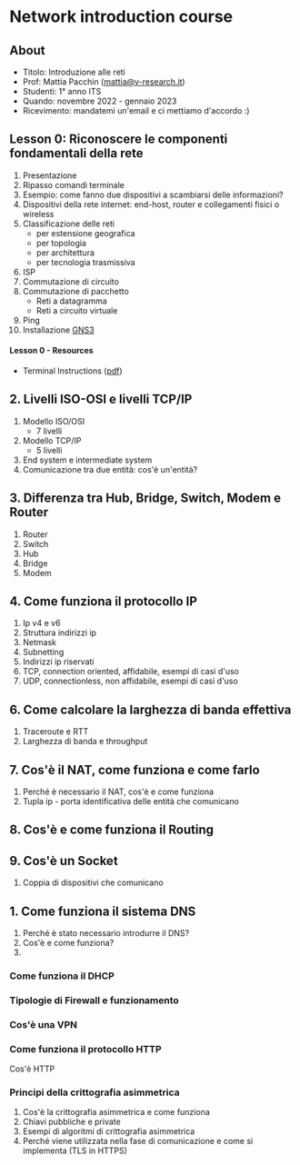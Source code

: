 # Network introduction course

## About

- Titolo: Introduzione alle reti
- Prof: Mattia Pacchin (mattia@v-research.it)
- Studenti: 1° anno ITS
- Quando: novembre 2022 - gennaio 2023
- Ricevimento: mandatemi un'email e ci mettiamo d'accordo :)

## Lesson 0: Riconoscere le componenti fondamentali della rete

1. Presentazione
2. Ripasso comandi terminale
3. Esempio: come fanno due dispositivi a scambiarsi delle informazioni?
4. Dispositivi della rete internet: end-host, router e collegamenti fisici o wireless
5. Classificazione delle reti
   - per estensione geografica
   - per topologia
   - per architettura
   - per tecnologia trasmissiva
6. ISP
7. Commutazione di circuito
8. Commutazione di pacchetto
   - Reti a datagramma
   - Reti a circuito virtuale
9. Ping
10. Installazione [GNS3](https://docs.gns3.com/docs/getting-started/installation/linux/)

#### Lesson 0 - Resources
- Terminal Instructions ([pdf](material/terminal_instructions.pdf))

## 2. Livelli ISO-OSI e livelli TCP/IP

1. Modello ISO/OSI
   - 7 livelli
2. Modello TCP/IP
   - 5 livelli
3. End system e intermediate system
4. Comunicazione tra due entità: cos'è un'entità?

## 3. Differenza tra Hub, Bridge, Switch, Modem e Router

1. Router
2. Switch
3. Hub
4. Bridge
5. Modem

## 4. Come funziona il protocollo IP

1. Ip v4 e v6
2. Struttura indirizzi ip
3. Netmask
4. Subnetting
5. Indirizzi ip riservati
6. TCP, connection oriented, affidabile, esempi di casi d'uso
7. UDP, connectionless, non affidabile, esempi di casi d'uso

## 6. Come calcolare la larghezza di banda effettiva

1. Traceroute e RTT
2. Larghezza di banda e throughput

## 7. Cos'è il NAT, come funziona e come farlo

1. Perché è necessario il NAT, cos'è e come funziona
2. Tupla ip - porta identificativa delle entità che comunicano

## 8. Cos'è e come funziona il Routing

## 9. Cos'è un Socket

1. Coppia di dispositivi che comunicano

## 1. Come funziona il sistema DNS

1. Perché è stato necessario introdurre il DNS?
2. Cos'è e come funziona?
3. 

### Come funziona il DHCP

### Tipologie di Firewall e funzionamento

### Cos'è una VPN

### Come funziona il protocollo HTTP

Cos'è HTTP

### Principi della crittografia asimmetrica

1. Cos'è la crittografia asimmetrica e come funziona
2. Chiavi pubbliche e private
3. Esempi di algoritmi di crittografia asimmetrica
4. Perché viene utilizzata nella fase di comunicazione e come si implementa (TLS in HTTPS)
